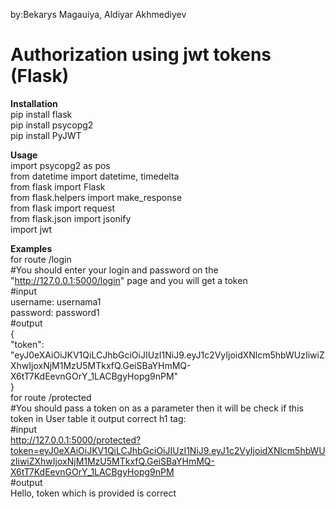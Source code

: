 by:Bekarys Magauiya, Aldiyar Akhmediyev
# Authorization using jwt tokens (Flask)

**Installation**<br />
pip install flask<br />
pip install psycopg2<br />
pip install PyJWT <br />

**Usage**<br />
import psycopg2 as pos <br />
from datetime import datetime, timedelta <br />
from flask import Flask <br />
from flask.helpers import make_response <br />
from flask import request <br />
from flask.json import jsonify<br />
import jwt <br />

**Examples**<br />
for route /login<br />
#You should enter your login and password on the "http://127.0.0.1:5000/login" page and you will get a token<br />
#input<br />
username: usernama1<br />
password: password1<br />
#output<br />
{<br />
  "token": "eyJ0eXAiOiJKV1QiLCJhbGciOiJIUzI1NiJ9.eyJ1c2VyIjoidXNlcm5hbWUzIiwiZXhwIjoxNjM1MzU5MTkxfQ.GeiSBaYHmMQ-X6tT7KdEevnGOrY_1LACBgyHopg9nPM"<br />
}<br />
for route /protected<br />
#You should pass a token on as a parameter then it will be check if this token in User table it output correct h1 tag:<br />
#input <br />
http://127.0.0.1:5000/protected?token=eyJ0eXAiOiJKV1QiLCJhbGciOiJIUzI1NiJ9.eyJ1c2VyIjoidXNlcm5hbWUzIiwiZXhwIjoxNjM1MzU5MTkxfQ.GeiSBaYHmMQ-X6tT7KdEevnGOrY_1LACBgyHopg9nPM<br />
#output<br />
Hello, token which is provided is correct<br />

